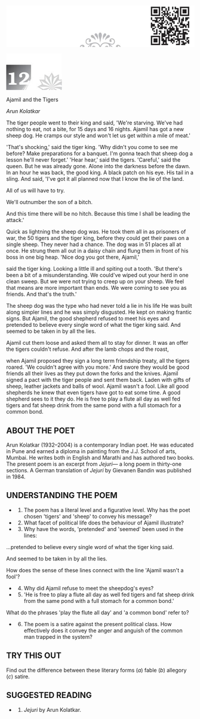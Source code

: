 ![](_page_0_Picture_0.jpeg)

![](_page_0_Picture_1.jpeg)

Ajamil and the Tigers

*Arun Kolatkar*

The tiger people went to their king and said, 'We're starving. We've had nothing to eat, not a bite, for 15 days and 16 nights. Ajamil has got a new sheep dog. He cramps our style and won't let us get within a mile of meat.'

'That's shocking,' said the tiger king. 'Why didn't you come to see me before? Make preparations for a banquet. I'm gonna teach that sheep dog a lesson he'll never forget.' 'Hear hear,' said the tigers. 'Careful,' said the queen. But he was already gone. Alone into the darkness before the dawn. In an hour he was back, the good king. A black patch on his eye. His tail in a sling. And said, 'I've got it all planned now that I know the lie of the land.

All of us will have to try.

We'll outnumber the son of a bitch.

And this time there will be no hitch. Because this time I shall be leading the attack.'

Quick as lightning the sheep dog was. He took them all in as prisoners of war, the 50 tigers and the tiger king, before they could get their paws on a single sheep. They never had a chance. The dog was in 51 places all at once. He strung them all out in a daisy chain and flung them in front of his boss in one big heap. 'Nice dog you got there, Ajamil,'

said the tiger king. Looking a little ill and spiting out a tooth. 'But there's been a bit of a misunderstanding. We could've wiped out your herd in one clean sweep. But we were not trying to creep up on your sheep. We feel that means are more important than ends. We were coming to see you as friends. And that's the truth.'

The sheep dog was the type who had never told a lie in his life He was built along simpler lines and he was simply disgusted. He kept on making frantic signs. But Ajamil, the good shepherd refused to meet his eyes and pretended to believe every single word of what the tiger king said. And seemed to be taken in by all the lies.

Ajamil cut them loose and asked them all to stay for dinner. It was an offer the tigers couldn't refuse. And after the lamb chops and the roast,

when Ajamil proposed they sign a long term friendship treaty, all the tigers roared. 'We couldn't agree with you more.' And swore they would be good friends all their lives as they put down the forks and the knives. Ajamil signed a pact with the tiger people and sent them back. Laden with gifts of sheep, leather jackets and balls of wool. Ajamil wasn't a fool. Like all good shepherds he knew that even tigers have got to eat some time. A good shepherd sees to it they do. He is free to play a flute all day as well fed tigers and fat sheep drink from the same pond with a full stomach for a common bond.

## ABOUT THE POET

Arun Kolatkar (1932–2004) is a contemporary Indian poet. He was educated in Pune and earned a diploma in painting from the J.J. School of arts, Mumbai. He writes both in English and Marathi and has authored two books. The present poem is an excerpt from *Jejuri*— a long poem in thirty-one sections. A German translation of *Jejuri* by Gievanen Bandin was published in 1984.

## UNDERSTANDING THE POEM

- 1. The poem has a literal level and a figurative level. Why has the poet chosen 'tigers' and 'sheep' to convey his message?
- 2. What facet of political life does the behaviour of Ajamil illustrate?
- 3. Why have the words, 'pretended' and 'seemed' been used in the lines:

...pretended to believe every single word of what the tiger king said.

And seemed to be taken in by all the lies.

How does the sense of these lines connect with the line 'Ajamil wasn't a fool'?

- 4. Why did Ajamil refuse to meet the sheepdog's eyes?
- 5. 'He is free to play a flute all day as well fed tigers and fat sheep drink from the same pond with a full stomach for a common bond.'

What do the phrases 'play the flute all day' and 'a common bond' refer to?

- 6. The poem is a satire against the present political class. How effectively does it convey the anger and anguish of the common man trapped in the system?
## TRY THIS OUT

Find out the difference between these literary forms (*a*) fable (*b*) allegory (*c*) satire.

## SUGGESTED READING

- 1. *Jejuri* by Arun Kolatkar.
